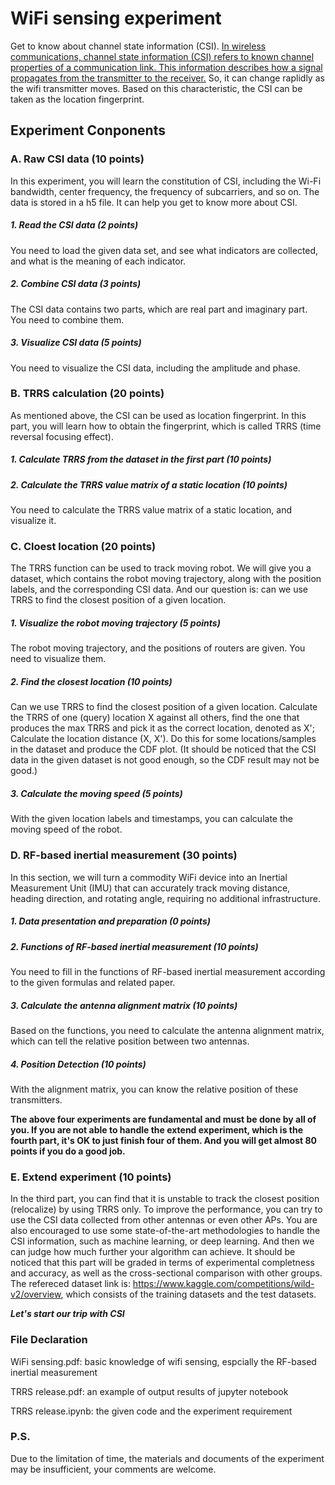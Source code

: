 # WiFi sensing experiment
Get to know about channel state information (CSI). [In wireless communications, channel state information (CSI) refers to known channel properties of a communication link. This information describes how a signal propagates from the transmitter to the receiver.](https://en.wikipedia.org/wiki/Channel_state_information) So, it can change raplidly as the wifi transmitter moves. Based on this characteristic, the CSI can be taken as the location fingerprint.

## Experiment Conponents
### A. Raw CSI data (10 points)
In this experiment, you will learn the constitution of CSI, including the Wi-Fi bandwidth, center frequency, the frequency of subcarriers, and so on. The data is stored in a h5 file. It can help you get to know more about CSI.
##### 1. Read the CSI data (2 points)
You need to load the given data set, and see what indicators are collected, and what is the meaning of each indicator.
##### 2. Combine CSI data (3 points)
The CSI data contains two parts, which are real part and imaginary part. You need to combine them.
##### 3. Visualize CSI data (5 points)
You need to visualize the CSI data, including the amplitude and phase.

### B. TRRS calculation (20 points)
As mentioned above, the CSI can be used as location fingerprint. In this part, you will learn how to obtain the fingerprint, which is called TRRS (time reversal focusing effect).
##### 1. Calculate TRRS from the dataset in the first part (10 points)
##### 2. Calculate the TRRS value matrix of a static location (10 points)
You need to calculate the TRRS value matrix of a static location, and visualize it.

### C. Cloest location (20 points)
The TRRS function can be used to track moving robot. We will give you a dataset, which contains the robot moving trajectory, along with the position labels, and the corresponding CSI data. And our question is: can we use TRRS to find the closest position of a given location.
##### 1. Visualize the robot moving trajectory (5 points)
The robot moving trajectory, and the positions of routers are given. You need to visualize them.
##### 2. Find the closest location (10 points)
Can we use TRRS to find the closest position of a given location. Calculate the TRRS of one (query) location X against all others, find the one that produces the max TRRS and pick it as the correct location, denoted as X'; Calculate the location distance (X, X'). Do this for some locations/samples in the dataset and produce the CDF plot. (It should be noticed that the CSI data in the given dataset is not good enough, so the CDF result may not be good.)
##### 3. Calculate the moving speed (5 points)
With the given location labels and timestamps, you can calculate the moving speed of the robot.

### D. RF-based inertial measurement (30 points)
In this section, we will turn a commodity WiFi device into an Inertial Measurement Unit (IMU) that can accurately track moving distance, heading direction, and rotating angle, requiring no additional infrastructure.
##### 1. Data presentation and preparation (0 points)
##### 2. Functions of RF-based inertial measurement (10 points)
You need to fill in the functions of RF-based inertial measurement according to the given formulas and related paper.
##### 3. Calculate the antenna alignment matrix (10 points)
Based on the functions, you need to calculate the antenna alignment matrix, which can tell the relative position between two antennas.
##### 4. Position Detection (10 points)
With the alignment matrix, you can know the relative position of these transmitters.

**The above four experiments are fundamental and must be done by all of you. If you are not able to handle the extend experiment, which is the fourth part, it's OK to just finish four of them. And you will get almost 80 points if you do a good job.**

### E. Extend experiment (10 points)
In the third part, you can find that it is unstable to track the closest position (relocalize) by using TRRS only. To improve the performance, you can try to use the CSI data collected from other antennas or even other APs. You are also encouraged to use some state-of-the-art methodologies to handle the CSI information, such as machine learning, or deep learning. And then we can judge how much further your algorithm can achieve. It should be noticed that this part will be graded in terms of experimental completness and accuracy, as well as the cross-sectional comparison with other groups.
The refereced dataset link is: https://www.kaggle.com/competitions/wild-v2/overview, which consists of the training datasets and the test datasets.

***Let's start our trip with CSI***

### File Declaration

WiFi sensing.pdf: basic knowledge of wifi sensing, espcially the RF-based inertial measurement

TRRS release.pdf: an example of output results of jupyter notebook

TRRS release.ipynb: the given code and the experiment requirement

### P.S.

Due to the limitation of time, the materials and documents of the experiment may be insufficient, your comments are welcome.